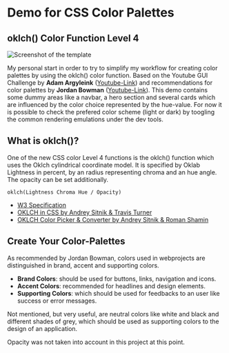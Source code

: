 
# Demo for CSS Color Palettes

## oklch() Color Function Level 4

![Screenshot of the template](http://www.john-webservices.de/bilder/oklch-app.jpg)

My personal start in order to try to simplify my workflow for creating color palettes by using the oklch() color function. Based on the Youtube GUI Challenge by **Adam Argyleink** ([Youtube-Link](https://www.youtube.com/watch?v=6aCsAMgwnjE)) and recommendations for color palettes by **Jordan Bowman** ([Youtube-Link](https://www.youtube.com/watch?v=yYwEnLYT55c)). This demo contains some dummy areas like a navbar, a hero section and several cards which are influenced by the color choice represented by the hue-value.
For now it is possible to check the prefered color scheme (light or dark) by toogling the common rendering emulations under the dev tools.





## What is oklch()?

One of the new CSS color Level 4 functions is the oklch() function which uses the Oklch cylindrical coordinate model. It is specified by Oklab Lightness in percent, by an radius representing chroma and an hue angle. The opacity can be set additionally.

`oklch(Lightness Chroma Hue / Opacity)`

- [W3 Specification](https://www.w3.org/TR/css-color-4/#funcdef-oklch)
- [OKLCH in CSS by Andrey Sitnik & Travis Turner](https://evilmartians.com/chronicles/oklch-in-css-why-quit-rgb-hsl)
- [OKLCH Color Picker & Converter by Andrey Sitnik & Roman Shamin](https://oklch.com/#70,0.1,340,100)


## Create Your Color-Palettes

As recommended by Jordan Bowman, colors used in webprojects are distinguished in brand, accent and supporting colors.

- **Brand Colors**: should be used for buttons, links, navigation and icons.
- **Accent Colors**: recommended for headlines and design elements.
- **Supporting Colors**: which should be used for feedbacks to an user like success or error messages.

Not mentioned, but very useful, are neutral colors like white and black and different shades of grey, which should be used as supporting colors to the design of an application.

Opacity was not taken into account in this project at this point.

